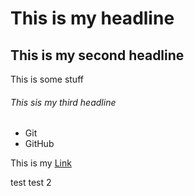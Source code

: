 # This is my headline
## This is my second headline

This is some stuff

###### This sis my third headline

- Git
- GitHub    

This is my [Link](https://www.neuefische.de)

test
test 2